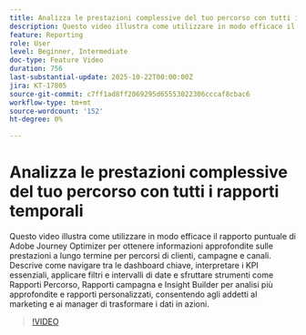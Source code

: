 ```yaml
---
title: Analizza le prestazioni complessive del tuo percorso con tutti i rapporti temporali
description: Questo video illustra come utilizzare in modo efficace il rapporto puntuale di Adobe Journey Optimizer per ottenere informazioni approfondite sulle prestazioni a lungo termine per percorsi di clienti, campagne e canali. Descrive come navigare tra le dashboard chiave, interpretare i KPI essenziali, applicare filtri e intervalli di date e sfruttare strumenti come Rapporti Percorso, Rapporti campagna e Insight Builder per analisi più approfondite e rapporti personalizzati, consentendo agli addetti al marketing e ai manager di trasformare i dati in azioni.
feature: Reporting
role: User
level: Beginner, Intermediate
doc-type: Feature Video
duration: 756
last-substantial-update: 2025-10-22T00:00:00Z
jira: KT-17805
source-git-commit: c7ff1ad8ff2069295d65553022306cccaf8cbac6
workflow-type: tm+mt
source-wordcount: '152'
ht-degree: 0%

---
```



# Analizza le prestazioni complessive del tuo percorso con tutti i rapporti temporali

Questo video illustra come utilizzare in modo efficace il rapporto puntuale di Adobe Journey Optimizer per ottenere informazioni approfondite sulle prestazioni a lungo termine per percorsi di clienti, campagne e canali. Descrive come navigare tra le dashboard chiave, interpretare i KPI essenziali, applicare filtri e intervalli di date e sfruttare strumenti come Rapporti Percorso, Rapporti campagna e Insight Builder per analisi più approfondite e rapporti personalizzati, consentendo agli addetti al marketing e ai manager di trasformare i dati in azioni.

>[!VIDEO](https://video.tv.adobe.com/v/3475795/?captions=ita&learn=on&enablevpops)
